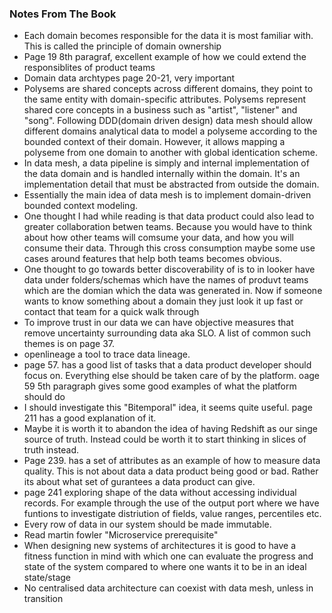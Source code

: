 ### Notes From The Book
+ Each domain becomes responsible for the data it is most familiar with. This is called the principle of domain ownership
+ Page 19 8th paragraf, excellent example of how we could extend the responsiblites of product teams
+ Domain data archtypes page 20-21, very important
+ Polysems are shared concepts across different domains, they point to the same entity with domain-specific attributes. Polysems represent shared core concepts in a business such as "artist", "listener" and "song". Following DDD(domain driven design) data mesh should allow different domains analytical data to model a polyseme according to the bounded context of their domain. However, it allows mapping a polyseme from one domain to another with global identication scheme.
+ In data mesh, a data pipeline is simply and internal implementation of the data domain and is handled internally within the domain. It's an implementation detail that must be abstracted from outside the domain.
+ Essentially the main idea of data mesh is to implement domain-driven bounded context modeling.
+ One thought I had while reading is that data product could also lead to greater collaboration betwen teams. Because you would have to think about how other teams will comsume your data, and how you will consume their data. Through this cross consumption maybe some use cases around features that help both teams becomes obvious.
+ One thought to go towards better discoverability of is to in looker have data under folders/schemas which have the names of produvt teams which are the domian which the data was generated in. Now if someone wants to know something about a domain they just look it up fast or contact that team for a quick walk through
+ To improve trust in our data we can have objective measures that remove uncertainty surrounding data aka SLO. A list of common such themes is on page 37.
+ openlineage a tool to trace data lineage. 
+ page 57. has a good list of tasks that a data product developer should focus on. Everything else should be taken care of by the platform. oage 59 5th paragraph gives some good examples of what the platform should do
+ I should investigate this "Bitemporal" idea, it seems quite useful. page 211 has a good explanation of it.
+ Maybe it is worth it to abandon the idea of having Redshift as our singe source of truth. Instead could be worth it to start thinking in slices of truth instead.
+ Page 239. has a set of attributes as an example of how to measure data quality. This is not about data a data product being good or bad. Rather its about what set of gurantees a data product can give.
+ page 241 exploring shape of the data without accessing individual records. For example through the use of the output port where we have funtions to investigate distriution of fields, value ranges, percentiles etc.
+ Every row of data in our system should be made immutable.
+ Read martin fowler "Microservice prerequisite"
+ When designing new systems of architectures it is good to have a fitness function in mind with which one can evaluate the progress and state of the system compared to where one wants it to be in an ideal state/stage
+ No centralised data architecture can coexist with data mesh, unless in transition